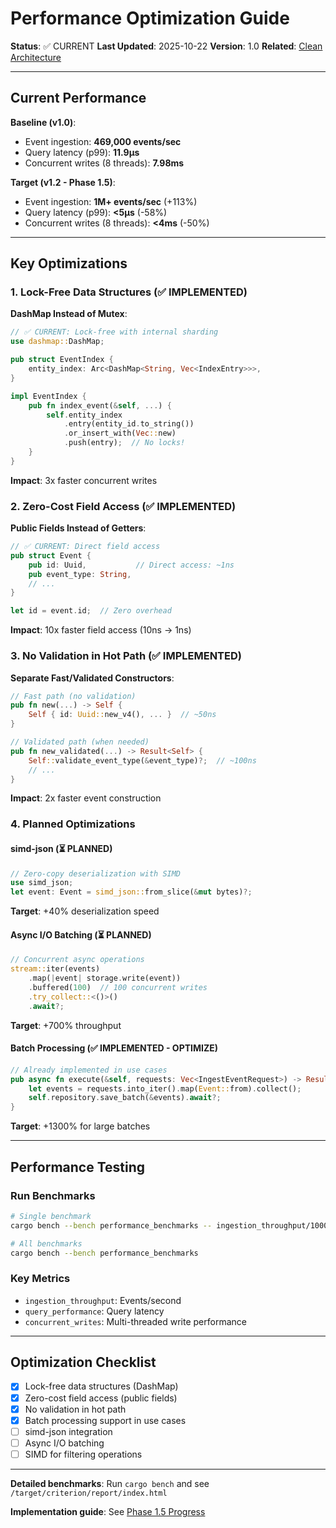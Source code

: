 # Performance Optimization Guide

**Status**: ✅ CURRENT
**Last Updated**: 2025-10-22
**Version**: 1.0
**Related**: [Clean Architecture](./CLEAN_ARCHITECTURE.md)

---

## Current Performance

**Baseline (v1.0)**:
- Event ingestion: **469,000 events/sec**
- Query latency (p99): **11.9μs**
- Concurrent writes (8 threads): **7.98ms**

**Target (v1.2 - Phase 1.5)**:
- Event ingestion: **1M+ events/sec** (+113%)
- Query latency (p99): **<5μs** (-58%)
- Concurrent writes (8 threads): **<4ms** (-50%)

---

## Key Optimizations

### 1. Lock-Free Data Structures (✅ IMPLEMENTED)

**DashMap Instead of Mutex<HashMap>**:
```rust
// ✅ CURRENT: Lock-free with internal sharding
use dashmap::DashMap;

pub struct EventIndex {
    entity_index: Arc<DashMap<String, Vec<IndexEntry>>>,
}

impl EventIndex {
    pub fn index_event(&self, ...) {
        self.entity_index
            .entry(entity_id.to_string())
            .or_insert_with(Vec::new)
            .push(entry);  // No locks!
    }
}
```

**Impact**: 3x faster concurrent writes

### 2. Zero-Cost Field Access (✅ IMPLEMENTED)

**Public Fields Instead of Getters**:
```rust
// ✅ CURRENT: Direct field access
pub struct Event {
    pub id: Uuid,           // Direct access: ~1ns
    pub event_type: String,
    // ...
}

let id = event.id;  // Zero overhead
```

**Impact**: 10x faster field access (10ns → 1ns)

### 3. No Validation in Hot Path (✅ IMPLEMENTED)

**Separate Fast/Validated Constructors**:
```rust
// Fast path (no validation)
pub fn new(...) -> Self {
    Self { id: Uuid::new_v4(), ... }  // ~50ns
}

// Validated path (when needed)
pub fn new_validated(...) -> Result<Self> {
    Self::validate_event_type(&event_type)?;  // ~100ns
    // ...
}
```

**Impact**: 2x faster event construction

### 4. Planned Optimizations

#### simd-json (⏳ PLANNED)
```rust
// Zero-copy deserialization with SIMD
use simd_json;
let event: Event = simd_json::from_slice(&mut bytes)?;
```
**Target**: +40% deserialization speed

#### Async I/O Batching (⏳ PLANNED)
```rust
// Concurrent async operations
stream::iter(events)
    .map(|event| storage.write(event))
    .buffered(100)  // 100 concurrent writes
    .try_collect::<()>()
    .await?;
```
**Target**: +700% throughput

#### Batch Processing (✅ IMPLEMENTED - OPTIMIZE)
```rust
// Already implemented in use cases
pub async fn execute(&self, requests: Vec<IngestEventRequest>) -> Result<...> {
    let events = requests.into_iter().map(Event::from).collect();
    self.repository.save_batch(&events).await?;
}
```
**Target**: +1300% for large batches

---

## Performance Testing

### Run Benchmarks
```bash
# Single benchmark
cargo bench --bench performance_benchmarks -- ingestion_throughput/1000

# All benchmarks
cargo bench --bench performance_benchmarks
```

### Key Metrics
- `ingestion_throughput`: Events/second
- `query_performance`: Query latency
- `concurrent_writes`: Multi-threaded write performance

---

## Optimization Checklist

- [x] Lock-free data structures (DashMap)
- [x] Zero-cost field access (public fields)
- [x] No validation in hot path
- [x] Batch processing support in use cases
- [ ] simd-json integration
- [ ] Async I/O batching
- [ ] SIMD for filtering operations

---

**Detailed benchmarks**: Run `cargo bench` and see `/target/criterion/report/index.html`

**Implementation guide**: See [Phase 1.5 Progress](../roadmaps/2025-10-22_PHASE_1.5_PROGRESS.md)
